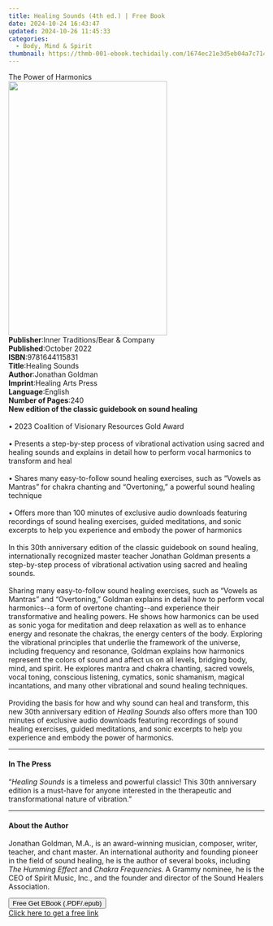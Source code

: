 ```yaml
---
title: Healing Sounds (4th ed.) | Free Book
date: 2024-10-24 16:43:47
updated: 2024-10-26 11:45:33
categories:
  - Body, Mind & Spirit
thumbnail: https://thmb-001-ebook.techidaily.com/1674ec21e3d5eb04a7c71494cb8f03a2664a31d301eea8809a1e432f1725efb6.jpg
---
```

<main id="book-container">
  <div class="flex flex-col">
    <div class="book-brief flex-1 py-6 px-4 sm:p-6 md:py-10 md:px-8">
      <!-- brief-->
      <div class="book-brief-main">The Power of Harmonics</div>
    </div>
    <div
      class="book-meta-info flex-1 grid gap-4 col-start-1 col-end-3 row-start-1 sm:mb-6 sm:grid-cols-4 lg:gap-6 lg:col-start-2 lg:row-end-6 lg:row-span-6 lg:mb-0"
    >
      <div
        class="book-meta-info-left place-content-center mt-4 p-4 text-sm leading-6 col-start-2 col-span-2 dark:text-slate-400"
      >
        <img
          class="w-full h-500 object-cover rounded-lg sm:h-255 sm:col-span-2 lg:col-span-full"
          src="https://img-001-ebook.techidaily.com/32e8879dce3854df743e5b3d479713da5b95e5e98f9af9ecd34bd289db704910.jpg"
          alt=""
          width="312"
          height="500"
        />
      </div>
      <div
        class="book-meta-info-right mt-2 col-start-1 row-start-2 col-span-3 self-center"
      >
        <!-- meta data  -->
        <div class="flex flex-col px-4 md:px-8">
          <div class="flex-1">
            <strong>Publisher</strong>:<span class="px-2"
              >Inner Traditions/Bear &amp; Company</span
            >
          </div>
          <div class="flex-1">
            <strong>Published</strong>:<span class="px-2">October 2022</span>
          </div>
          <div class="flex-1">
            <strong>ISBN</strong>:<span class="px-2">9781644115831</span>
          </div>
          <div class="flex-1">
            <strong>Title</strong>:<span class="px-2">Healing Sounds</span>
          </div>
          <div class="flex-1">
            <strong>Author</strong>:<span class="px-2">Jonathan Goldman</span>
          </div>
          <div class="flex-1">
            <strong>Imprint</strong>:<span class="px-2"
              >Healing Arts Press</span
            >
          </div>
          <div class="flex-1">
            <strong>Language</strong>:<span class="px-2">English</span>
          </div>
          <div class="flex-1">
            <strong>Number of Pages</strong>:<span class="px-2">240</span>
          </div>
        </div>
      </div>
    </div>
    <div class="book-description flex-1 py-6 px-4 sm:p-6 md:py-10 md:px-8">
      <div class="book-description-main">
        <div accordion-content="" id="description">
          <b>New edition of the classic guidebook on sound healing</b
          ><br /><br />• 2023 Coalition of Visionary Resources Gold Award<br /><br />•
          Presents a step-by-step process of vibrational activation using sacred
          and healing sounds and explains in detail how to perform vocal
          harmonics to transform and heal<br /><br />• Shares many
          easy-to-follow sound healing exercises, such as “Vowels as Mantras”
          for chakra chanting and “Overtoning,” a powerful sound healing
          technique<br /><br />• Offers more than 100 minutes of exclusive audio
          downloads featuring recordings of sound healing exercises, guided
          meditations, and sonic excerpts to help you experience and embody the
          power of harmonics<br /><br />In this 30th anniversary edition of the
          classic guidebook on sound healing, internationally recognized master
          teacher Jonathan Goldman presents a step-by-step process of
          vibrational activation using sacred and healing sounds.
          <br /><br />Sharing many easy-to-follow sound healing exercises, such
          as “Vowels as Mantras” and “Overtoning,” Goldman explains in detail
          how to perform vocal harmonics--a form of overtone chanting--and
          experience their transformative and healing powers. He shows how
          harmonics can be used as sonic yoga for meditation and deep relaxation
          as well as to enhance energy and resonate the chakras, the energy
          centers of the body. Exploring the vibrational principles that
          underlie the framework of the universe, including frequency and
          resonance, Goldman explains how harmonics represent the colors of
          sound and affect us on all levels, bridging body, mind, and spirit. He
          explores mantra and chakra chanting, sacred vowels, vocal toning,
          conscious listening, cymatics, sonic shamanism, magical incantations,
          and many other vibrational and sound healing techniques.
          <br /><br />Providing the basis for how and why sound can heal and
          transform, this new 30th anniversary edition of
          <i>Healing Sounds</i> also offers more than 100 minutes of exclusive
          audio downloads featuring recordings of sound healing exercises,
          guided meditations, and sonic excerpts to help you experience and
          embody the power of harmonics.
        </div>
        <div class="accordion-fader"></div>
      </div>
    </div>
    <div class="book-excerpts flex-1 py-6 px-4 sm:p-6 md:py-10 md:px-8">
      <!-- excerpts-->
      <div class="book-excerpts-main">
        <hr />
        <h4 class="placeholder placeholder-heading">
          <span>In The Press</span>
        </h4>
        <p>
          “<i>Healing Sounds</i> is a timeless and powerful classic! This 30th
          anniversary edition is a must-have for anyone interested in the
          therapeutic and transformational nature of vibration.”
        </p>
      </div>
    </div>
    <div class="book-about-author flex-1 py-6 px-4 sm:p-6 md:py-10 md:px-8">
      <!-- about author-->
      <div class="book-main-author-main">
        <hr />
        <h4 class="placeholder placeholder-heading">
          <span>About the Author</span>
        </h4>
        <p>
          Jonathan Goldman, M.A., is an award-winning musician, composer,
          writer, teacher, and chant master. An international authority and
          founding pioneer in the field of sound healing, he is the author of
          several books, including <i>The Humming Effect</i> and
          <i>Chakra Frequencies.</i> A Grammy nominee, he is the CEO of Spirit
          Music, Inc., and the founder and director of the Sound Healers
          Association.
        </p>
      </div>
    </div>
    <div class="book-free-get flex-1 py-6 px-4 sm:p-6 md:py-10 md:px-8">
      <button
        id="btn-free-get"
        class="bg-blue-500 hover:bg-blue-700 text-white font-bold py-2 px-4 rounded"
      >
        Free Get EBook (.PDF/.epub)
      </button>
      <div id="countdown-display" class="px-2 text-lg mt-2"></div>
      <a
        id="free-link"
        class="hidden bg-blue-500 hover:bg-blue-700 text-white font-bold py-2 px-4 rounded"
        href="https://www.ebooks.com/en-us/book/210500820/healing-sounds/jonathan-goldman/"
        target="_blank"
        >Click here to get a free link</a
      >
    </div>
    <script>
      let countdownTime = 0;
      let countdownInterval = null;
      document
        .getElementById('btn-free-get')
        .addEventListener('click', startCountdown);
      function startCountdown() {
        countdownTime = new Date().getTime() + 60000 * 3;
        countdownInterval = setInterval(updateCountdown, 1000);
        document.getElementById('btn-free-get').disabled = true;
        document
          .getElementById('btn-free-get')
          .classList.add('bg-gray-500', 'cursor-not-allowed');
      }
      function updateCountdown() {
        let currentTime = new Date().getTime();
        let timeLeft = countdownTime - currentTime;
        let secondsLeft = Math.floor(timeLeft / 1000);
        document.getElementById('countdown-display').innerHTML =
          `Remaining time: ${secondsLeft} seconds.`;
        if (secondsLeft <= 0) {
          clearInterval(countdownInterval);
          document.getElementById('btn-free-get').classList.add('hidden');
          document.getElementById('free-link').classList.remove('hidden');
          document.getElementById('countdown-display').innerHTML = '';
        }
      }
    </script>
  </div>
</main>
